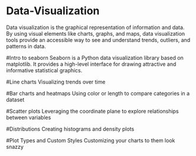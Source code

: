# Data-Visualization
Data visualization is the graphical representation of information and data. By using visual elements like charts, graphs, and maps, data visualization tools provide an accessible way to see and understand trends, outliers, and patterns in data.

#Intro to seaborn
Seaborn is a Python data visualization library based on matplotlib. It provides a high-level interface for drawing attractive and informative statistical graphics.

#Line charts
Visualizing trends over time

#Bar charts and heatmaps
Using color or length to compare categories in a dataset

#Scatter plots
Leveraging the coordinate plane to explore relationships between variables

#Distributions
Creating histograms and density plots

#Plot Types and Custom Styles
Customizing your charts to them look snazzy


